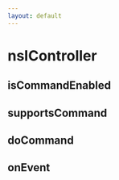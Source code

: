 ```yaml
---
layout: default
---
```


# nsIController #

## isCommandEnabled ##

## supportsCommand ##

## doCommand ##

## onEvent ##
